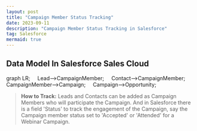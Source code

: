 ```yaml
---
layout: post
title: "Campaign Member Status Tracking"
date: 2023-09-11
description: "Campaign Member Status Tracking in Salesforce"
tag: Salesforce
mermaid: true
---   
```


## Data Model In Salesforce Sales Cloud

<div class="mermaid">
graph LR;
    Lead-->CampaignMember;
    Contact-->CampaignMember;
    CampaignMember-->Campaign;
    Campaign-->Opportunity;
</div>

> **How to Track:** Leads and Contacts can be added as Campaign Members who will participate  the Campaign. And in Salesforce there is a field 'Status' to track the engagement of the Campaign, say the Campaign member status set to 'Accepted' or 'Attended' for a Webinar Campaign.